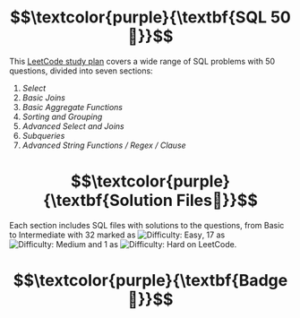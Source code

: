# $$\textcolor{purple}{\textbf{SQL 50🌟}}$$
This [LeetCode study plan](https://leetcode.com/studyplan/top-sql-50/) covers a wide range of SQL problems with 50 questions, divided into seven sections:

1. *Select*
2. *Basic Joins*
3. *Basic Aggregate Functions*
4. *Sorting and Grouping*
5. *Advanced Select and Joins*
6. *Subqueries*
7. *Advanced String Functions / Regex / Clause*

# $$\textcolor{purple}{\textbf{Solution Files📂}}$$
Each section includes SQL files with solutions to the questions, from Basic to Intermediate with 32 marked as <img src='https://img.shields.io/badge/Difficulty-Easy-brightgreen' alt='Difficulty: Easy' />, 17 as <img src='https://img.shields.io/badge/Difficulty-Medium-%23FF8C00' alt='Difficulty: Medium' /> and 1 as <img src='https://img.shields.io/badge/Difficulty-Hard-%23FF0000' alt='Difficulty: Hard' /> on LeetCode.

# $$\textcolor{purple}{\textbf{Badge🏅}}$$

